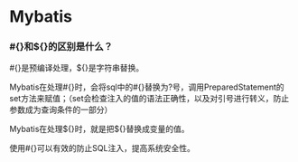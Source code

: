 # Mybatis

### #{}和${}的区别是什么？

#{}是预编译处理，${}是字符串替换。

Mybatis在处理#{}时，会将sql中的#{}替换为?号，调用PreparedStatement的set方法来赋值；（set会检查注入的值的语法正确性，以及对引号进行转义，防止参数成为查询条件的一部分）

Mybatis在处理\${}时，就是把\${}替换成变量的值。

使用#{}可以有效的防止SQL注入，提高系统安全性。